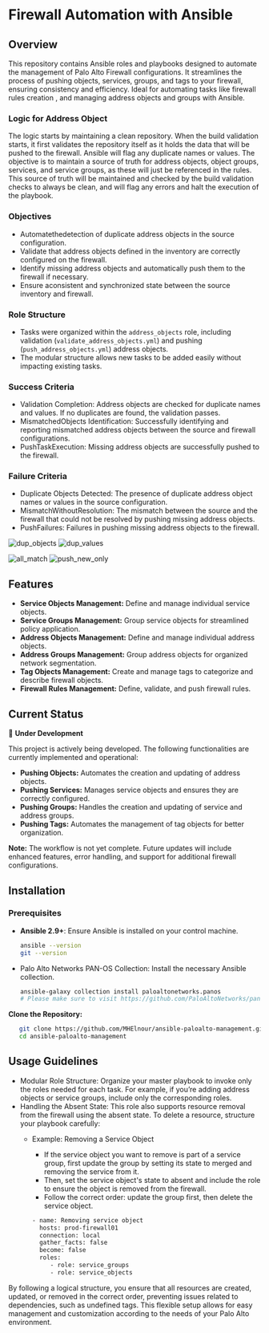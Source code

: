 # Firewall Automation with Ansible

## Overview

This repository contains Ansible roles and playbooks designed to automate the management of Palo Alto Firewall configurations. It streamlines the process of pushing objects, services, groups, and tags to your firewall, ensuring consistency and efficiency.
Ideal for automating tasks like firewall rules creation , and managing address objects and groups with Ansible.

### Logic for Address Object
The logic starts by maintaining a clean repository. When the build validation starts, it first
validates the repository itself as it holds the data that will be pushed to the firewall. Ansible
will flag any duplicate names or values. The objective is to maintain a source of truth for
address objects, object groups, services, and service groups, as these will just be referenced
in the rules. This source of truth will be maintained and checked by the build validation
checks to always be clean, and will flag any errors and halt the execution of the playbook.

### Objectives
- Automatethedetection of duplicate address objects in the source configuration.
- Validate that address objects defined in the inventory are correctly configured on the firewall.
- Identify missing address objects and automatically push them to the firewall if necessary.
- Ensure aconsistent and synchronized state between the source inventory and firewall.

### Role Structure
- Tasks were organized within the `address_objects` role, including validation
 (`validate_address_objects.yml`) and pushing (`push_address_objects.yml`) address objects.
- The modular structure allows new tasks to be added easily without impacting existing
 tasks.

### Success Criteria
- Validation Completion: Address objects are checked for duplicate names and values. If no duplicates are found, the validation passes.
- MismatchedObjects Identification: Successfully identifying and reporting mismatched address objects between the source and firewall configurations.
- PushTaskExecution: Missing address objects are successfully pushed to the firewall.

### Failure Criteria
- Duplicate Objects Detected: The presence of duplicate address object names or values in the source configuration.
- MismatchWithoutResolution: The mismatch between the source and the firewall that could not be resolved by pushing missing address objects.
- PushFailures: Failures in pushing missing address objects to the firewall.

![dup_objects](https://github.com/user-attachments/assets/0e519be5-e83a-4c19-92a7-c6338627c225)
![dup_values](https://github.com/user-attachments/assets/8c782fde-cebf-48b1-9575-cd0d75924a98)

![all_match](https://github.com/user-attachments/assets/ab54c363-40e7-4bc7-bd06-f74abe1635b1)
![push_new_only](https://github.com/user-attachments/assets/62e0f024-7bfe-48d6-bbad-2e03da9750b6)


## Features

- **Service Objects Management:** Define and manage individual service objects.
- **Service Groups Management:** Group service objects for streamlined policy application.
- **Address Objects Management:** Define and manage individual address objects.
- **Address Groups Management:** Group address objects for organized network segmentation.
- **Tag Objects Management:** Create and manage tags to categorize and describe firewall objects.
- **Firewall Rules Management:** Define, validate, and push firewall rules.


## Current Status

🚧 **Under Development**

This project is actively being developed. The following functionalities are currently implemented and operational:

- **Pushing Objects:** Automates the creation and updating of address objects.
- **Pushing Services:** Manages service objects and ensures they are correctly configured.
- **Pushing Groups:** Handles the creation and updating of service and address groups.
- **Pushing Tags:** Automates the management of tag objects for better organization.

**Note:** The workflow is not yet complete. Future updates will include enhanced features, error handling, and support for additional firewall configurations.

## Installation

### Prerequisites

- **Ansible 2.9+**: Ensure Ansible is installed on your control machine.
  
  ```bash
  ansible --version
  git --version

- Palo Alto Networks PAN-OS Collection: Install the necessary Ansible collection.

  ```bash
  ansible-galaxy collection install paloaltonetworks.panos
  # Please make sure to visit https://github.com/PaloAltoNetworks/pan-os-ansible/blob/develop/requirements.txt and make sure you have all the requirements for the Collection to function.

**Clone the Repository:**
```bash
   git clone https://github.com/MHElnour/ansible-paloalto-management.git
   cd ansible-paloalto-management
```
## Usage Guidelines

- Modular Role Structure: Organize your master playbook to invoke only the roles needed for each task. For example, if you’re adding address objects or service groups, include only the corresponding roles.
- Handling the Absent State: This role also supports resource removal from the firewall using the absent state. To delete a resource, structure your playbook carefully:
  - Example: Removing a Service Object
    - If the service object you want to remove is part of a service group, first update the group by setting its state to merged and removing the service from it.
    - Then, set the service object's state to absent and include the role to ensure the object is removed from the firewall.
    - Follow the correct order: update the group first, then delete the service object.

    ```bash
    - name: Removing service object
      hosts: prod-firewall01
      connection: local
      gather_facts: false
      become: false
      roles:
         - role: service_groups
         - role: service_objects

By following a logical structure, you ensure that all resources are created, updated, or removed in the correct order, preventing issues related to dependencies, such as undefined tags. This flexible setup allows for easy management and customization according to the needs of your Palo Alto environment.



